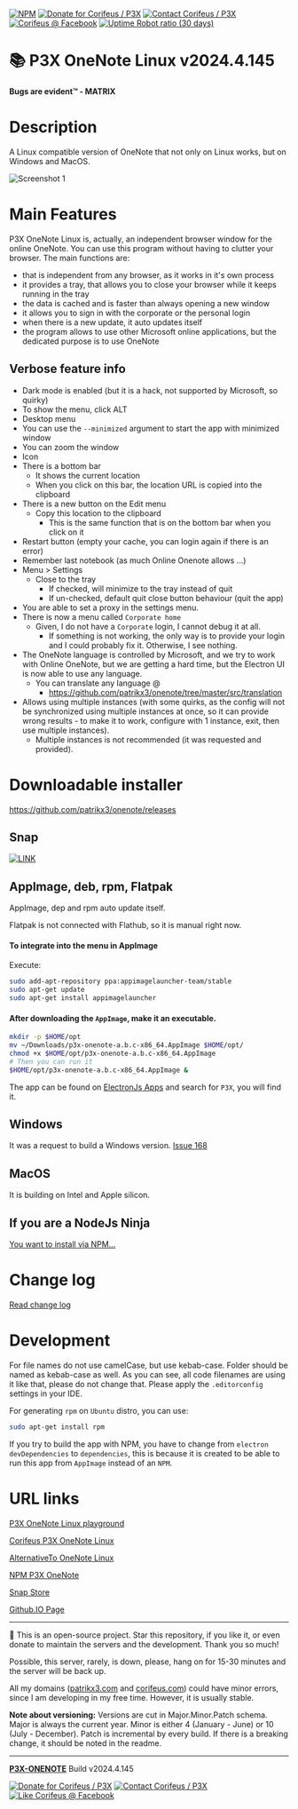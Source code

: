 [//]: #@corifeus-header

  [![NPM](https://img.shields.io/npm/v/p3x-onenote.svg)](https://www.npmjs.com/package/p3x-onenote)  [![Donate for Corifeus / P3X](https://img.shields.io/badge/Donate-Corifeus-003087.svg)](https://paypal.me/patrikx3) [![Contact Corifeus / P3X](https://img.shields.io/badge/Contact-P3X-ff9900.svg)](https://www.patrikx3.com/en/front/contact) [![Corifeus @ Facebook](https://img.shields.io/badge/Facebook-Corifeus-3b5998.svg)](https://www.facebook.com/corifeus.software)  [![Uptime Robot ratio (30 days)](https://img.shields.io/uptimerobot/ratio/m780749701-41bcade28c1ea8154eda7cca.svg)](https://stats.uptimerobot.com/9ggnzcWrw)





# 📚 P3X OneNote Linux v2024.4.145



**Bugs are evident™ - MATRIX️**
    





# Description

                        
[//]: #@corifeus-header:end

A Linux compatible version of OneNote that not only on Linux works, but on Windows and MacOS.
  
![Screenshot 1](https://cdn.corifeus.com/git/onenote/artifacts/screenshot/screenshot-2024.png)
  

# Main Features

P3X OneNote Linux is, actually, an independent browser window for the online OneNote. You can use this program without having to clutter your browser. The main functions are:
* that is independent from any browser, as it works in it's own process
* it provides a tray, that allows you to close your browser while it keeps running in the tray
* the data is cached and is faster than always opening a new window
* it allows you to sign in with the corporate or the personal login
* when there is a new update, it auto updates itself
* the program allows to use other Microsoft online applications, but the dedicated purpose is to use OneNote

## Verbose feature info

* Dark mode is enabled (but it is a hack, not supported by Microsoft, so quirky)
* To show the menu, click ALT
* Desktop menu
* You can use the `--minimized` argument to start the app with minimized window
* You can zoom the window
* Icon
* There is a bottom bar
    * It shows the current location
    * When you click on this bar, the location URL is copied into the clipboard
* There is a new button on the Edit menu
    * Copy this location to the clipboard
        * This is the same function that is on the bottom bar when you click on it
* Restart button (empty your cache, you can login again if there is an error)
* Remember last notebook (as much Online Onenote allows ...)
* Menu > Settings
    * Close to the tray
        * If checked, will minimize to the tray instead of quit
        * If un-checked, default quit close button behaviour (quit the app)
* You are able to set a proxy in the settings menu.
* There is now a menu called `Corporate home`
    * Given, I do not have a `Corporate` login, I cannot debug it at all.
        * If something is not working, the only way is to provide your login and I could probably fix it. Otherwise, I see nothing.
* The OneNote language is controlled by Microsoft, and we try to work with Online OneNote, but we are getting a hard time, but the Electron UI is now able to use any language.
    * You can translate any language @
        * https://github.com/patrikx3/onenote/tree/master/src/translation
* Allows using multiple instances (with some quirks, as the config will not be synchronized using multiple instances at once, so it can provide wrong results - to make it to work, configure with 1 instance, exit, then use multiple instances).
    * Multiple instances is not recommended (it was requested and provided).

<!-- (`````~/.local/share/applications/p3x-onenote.desktop`````) -->


# Downloadable installer
  
https://github.com/patrikx3/onenote/releases  
  
 
## Snap  
  
[![LINK](https://snapcraft.io/static/images/badges/en/snap-store-black.svg)](https://snapcraft.io/p3x-onenote#cory-non-external)

## AppImage, deb, rpm, Flatpak

AppImage, dep and rpm auto update itself.  
  
Flatpak is not connected with Flathub, so it is manual right now.  
     
#### To integrate into the menu in AppImage
Execute:
```bash
sudo add-apt-repository ppa:appimagelauncher-team/stable
sudo apt-get update
sudo apt-get install appimagelauncher
```

#### After downloading the ```AppImage```, make it an executable.
```bash
mkdir -p $HOME/opt
mv ~/Downloads/p3x-onenote-a.b.c-x86_64.AppImage $HOME/opt/
chmod +x $HOME/opt/p3x-onenote-a.b.c-x86_64.AppImage
# Then you can run it
$HOME/opt/p3x-onenote-a.b.c-x86_64.AppImage &
```

<!--
It then actually integrates itself into the menus and it will auto update itself.

(The GitHub versions are always instant, while the ElectronJs Apps releases are delayed.)    
-->
  
The app can be found on [ElectronJs Apps](https://electronjs.org/apps) and search for `P3X`, you will find it.

## Windows
It was a request to build a Windows version. [Issue 168](https://github.com/patrikx3/onenote/issues/169)

## MacOS  
It is building on Intel and Apple silicon.  
 


<!--

If you want to install it on NodeJs instead of the AppImage, it is deprecated, but available [here](https://github.com/patrikx3/onenote/blob/c78e77c540e21b89e0e063cd50a10707faae722e/README.md#cli-install)

## Important Note

Check the ```Keep me signed in``` checkbox when entering your password then choose any page (but not a notebook) after logging in. This will keep you logged in.


**Do not install this app using the Command Line Interface (CLI) as it is deprecated**

The ```CLI``` installation does not always work due the updating of Linux distros.  Is is possible the ```configstore``` only works with ```sudo```, so use the ```released``` ```AppImage``` instead!

Installation of ```NodeJs``` is not necessary since the ```AppImage``` includes all dependencies.

```bash
# If this weird NPM error is encountered, do the following:
node -v
# make sure the node version is above 8.9.0
sudo npm install -g p3x-onenote --unsafe-perm=true --allow-root
p3x-onenote
```

Logout and relogin, and a menu will now appear.
-->

## If you are a NodeJs Ninja

[You want to install via NPM...](artifacts/npm.md)

# Change log
[Read change log](change-log.md)


<!--

# Issues

#### Corporate login
The corporate login is unstable, either it works or not. Only the personal account that I can provide some minimal support.

#### Suspend/Sleep/Wake up
I recognized, that after suspend/sleep and then wake up, the app is not saving the pages anymore. For now, the solution is, that after wake up, restart the app.

#### Not working on SNAP on some versions
Usually, on stable distros are working with SNAP, but usually non stable Linux distros could not work. Please, try using the `AppImage`, that is usually better than SNAP.

#### Error in auto-updater: Redirect was cancelled
Sometimes, you get an `AppImage` error for update, just download the latest release and replace the `AppImage` from here:  
https://github.com/patrikx3/onenote/releases

#### Rasberry and ARM is experimental
I have no ARM computer to test it out, I could build `AppImage` on ARM, but I have no idea if has an error, it crashes or it works.

#### Tray issues
It is possible, that the tray is not working, it is an upstream issue!

#### Not loading the pages / freezes
Sometimes, it is possible, that OneNote Online does not load properly or freezes, the solutions is to quit and start the program again. (I know, you won't like it at all! 😡) 


## Unable to log in

This only happens if you kill ```P3X OneNote Linux``` and then relogin many times. So, If the program needs to be killed often, ```sign out``` (on the top right of the Electron browser frame) just to be safe.

### BUT!

**Exiting using ```quit``` from the ```p3x-onenote``` menu or the tray, will prevent the problem.**


#### Online OneNote Change language

Although the main page's language can be changed, it reverts back when an actual page is accessed.
This is being investigated.

https://github.com/patrikx3/onenote/issues/14

#### Electron problem
🐞 Since Electron v3, the tray left click is executing as the right click, Electron bug.    
  
https://github.com/patrikx3/onenote/issues/38  

#### Fedora

https://github.com/patrikx3/onenote/issues/3#issuecomment-312711801
    
-->

# Development

For file names do not use camelCase, but use kebab-case. Folder should be named as kebab-case as well. As you can see, all code filenames are using it like that, please do not change that.
Please apply the `.editorconfig` settings in your IDE.

For generating `rpm` on `Ubuntu` distro, you can use:
```bash
sudo apt-get install rpm
```
  
If you try to build the app with NPM, you have to change from `electron` `devDependencies` to `dependencies`, this is because it is created to be able to run this app from `AppImage` instead of an `NPM`.
  
# URL links


[P3X OneNote Linux playground](https://www.patrikx3.com/en/front/playground/13/p3x-linux-onenote#PG13)  
  
[Corifeus P3X OneNote Linux](https://corifeus.com/onenote/)  

[AlternativeTo OneNote Linux](https://alternativeto.net/software/p3x-onenote/)  

[NPM P3X OneNote](https://www.npmjs.com/package/p3x-onenote)

[Snap Store](https://snapcraft.io/p3x-onenote)

[Github.IO Page](https://patrikx3.github.io/onenote/)

[//]: #@corifeus-footer

---

🙏 This is an open-source project. Star this repository, if you like it, or even donate to maintain the servers and the development. Thank you so much!

Possible, this server, rarely, is down, please, hang on for 15-30 minutes and the server will be back up.

All my domains ([patrikx3.com](https://patrikx3.com) and [corifeus.com](https://corifeus.com)) could have minor errors, since I am developing in my free time. However, it is usually stable.

**Note about versioning:** Versions are cut in Major.Minor.Patch schema. Major is always the current year. Minor is either 4 (January - June) or 10 (July - December). Patch is incremental by every build. If there is a breaking change, it should be noted in the readme.


---

[**P3X-ONENOTE**](https://corifeus.com/onenote) Build v2024.4.145

[![Donate for Corifeus / P3X](https://img.shields.io/badge/Donate-Corifeus-003087.svg)](https://www.paypal.com/cgi-bin/webscr?cmd=_s-xclick&hosted_button_id=QZVM4V6HVZJW6)  [![Contact Corifeus / P3X](https://img.shields.io/badge/Contact-P3X-ff9900.svg)](https://www.patrikx3.com/en/front/contact) [![Like Corifeus @ Facebook](https://img.shields.io/badge/LIKE-Corifeus-3b5998.svg)](https://www.facebook.com/corifeus.software)






[//]: #@corifeus-footer:end


